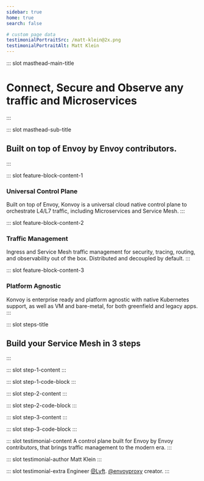 ```yaml
---
sidebar: true
home: true
search: false

# custom page data
testimonialPortraitSrc: /matt-klein@2x.png
testimonialPortraitAlt: Matt Klein
---
```


<!-- page masthead -->

::: slot masthead-main-title
# Connect, Secure and Observe any traffic and Microservices
:::

::: slot masthead-sub-title
## Built on top of Envoy by Envoy contributors.
:::

<!-- feature blocks -->

::: slot feature-block-content-1
### Universal Control Plane
<inline-svg src="/icons/icon-universal-control-plane.svg"/>

Built on top of Envoy, Konvoy is a universal cloud native control plane to
orchestrate L4/L7 traffic, including Microservices and Service Mesh.
:::

::: slot feature-block-content-2
### Traffic Management
<inline-svg src="/icons/icon-api-gateway.svg"/>
Ingress and Service Mesh traffic management for security, tracing, routing,
and observability out of the box. Distributed and decoupled by default.
:::

::: slot feature-block-content-3
### Platform Agnostic
<inline-svg src="/icons/icon-platform-agnostic.svg"/>
Konvoy is enterprise ready and platform agnostic with native Kubernetes support,
as well as VM and bare-metal, for both greenfield and legacy apps.
:::

<!-- steps -->

::: slot steps-title
## Build your Service Mesh in 3 steps
:::

::: slot step-1-content
:::

::: slot step-1-code-block
:::

::: slot step-2-content
:::

::: slot step-2-code-block
:::

::: slot step-3-content
:::

::: slot step-3-code-block
:::


<!-- testimonial -->

::: slot testimonial-content
A control plane built for Envoy by Envoy contributors, that brings traffic management
to the modern era.
:::

::: slot testimonial-author
Matt Klein
:::

::: slot testimonial-extra
Engineer [@Lyft](https://twitter.com/Lyft). [@envoyproxy](https://twitter.com/envoyproxy) creator.
:::